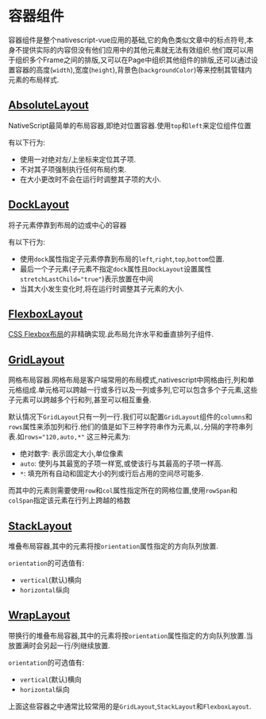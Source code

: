 # 容器组件

容器组件是整个nativescript-vue应用的基础,它的角色类似文章中的标点符号,本身不提供实际的内容但没有他们应用中的其他元素就无法有效组织.他们既可以用于组织多个Frame之间的排版,又可以在Page中组织其他组件的排版,还可以通过设置容器的高度(`width`),宽度(`height`),背景色(`backgroundColor`)等来控制其管辖内元素的布局样式.

## [AbsoluteLayout](https://nativescript-vue.org/cn/docs/elements/layouts/absolute-layout/)

NativeScript最简单的布局容器,即绝对位置容器.使用`top`和`left`来定位组件位置

有以下行为:

+ 使用一对绝对左/上坐标来定位其子项.
+ 不对其子项强制执行任何布局约束.
+ 在大小更改时不会在运行时调整其子项的大小.

## [DockLayout](https://nativescript-vue.org/cn/docs/elements/layouts/dock-layout/)

将子元素停靠到布局的边或中心的容器

有以下行为:

+ 使用`dock`属性指定子元素停靠到布局的`left`,`right`,`top`,`bottom`位置.
+ 最后一个子元素(子元素不指定`dock`属性且`DockLayout`设置属性`stretchLastChild="true"`)表示放置在中间
+ 当其大小发生变化时,将在运行时调整其子元素的大小.

## [FlexboxLayout](https://nativescript-vue.org/cn/docs/elements/layouts/flexbox-layout/)

[CSS Flexbox布局](https://developer.mozilla.org/zh-CN/docs/Web/CSS/CSS_Flexible_Box_Layout/Basic_Concepts_of_Flexbox)的非精确实现.此布局允许水平和垂直排列子组件.

## [GridLayout](https://nativescript-vue.org/cn/docs/elements/layouts/grid-layout/)

网格布局容器.网格布局是客户端常用的布局模式,nativescript中网格由行,列和单元格组成.单元格可以跨越一行或多行以及一列或多列,它可以包含多个子元素,这些子元素可以跨越多个行和列,甚至可以相互重叠.

默认情况下`GridLayout`只有一列一行.我们可以配置`GridLayout`组件的`columns`和`rows`属性来添加列和行.他们的值是如下三种字符串作为元素,以`,`分隔的字符串列表.如`rows="120,auto,*"`
这三种元素为:

+ 绝对数字: 表示固定大小,单位像素
+ `auto`: 使列与其最宽的子项一样宽,或使该行与其最高的子项一样高.
+ `*`: 填充所有自动和固定大小的列或行后占用的空间尽可能多.

而其中的元素则需要使用`row`和`col`属性指定所在的网格位置,使用`rowSpan`和`colSpan`指定该元素在行列上跨越的格数

## [StackLayout](https://nativescript-vue.org/cn/docs/elements/layouts/stack-layout/)

堆叠布局容器,其中的元素将按`orientation`属性指定的方向队列放置.

`orientation`的可选值有:

+ `vertical`(默认)横向
+ `horizontal`纵向

## [WrapLayout](https://nativescript-vue.org/cn/docs/elements/layouts/wrap-layout/)

带换行的堆叠布局容器,其中的元素将按`orientation`属性指定的方向队列放置.当放置满时会另起一行/列继续放置.

`orientation`的可选值有:

+ `vertical`(默认)横向
+ `horizontal`纵向

上面这些容器之中通常比较常用的是`GridLayout`,`StackLayout`和`FlexboxLayout`.
